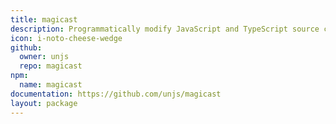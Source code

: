 ```yaml
---
title: magicast
description: Programmatically modify JavaScript and TypeScript source codes with a simplified, elegant and familiar syntax powered by recast and babel.
icon: i-noto-cheese-wedge
github:
  owner: unjs
  repo: magicast
npm:
  name: magicast
documentation: https://github.com/unjs/magicast
layout: package
---
```

